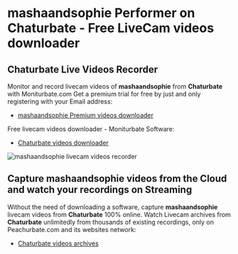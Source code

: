 # mashaandsophie Performer on Chaturbate - Free LiveCam videos downloader

## Chaturbate Live Videos Recorder

Monitor and record livecam videos of **mashaandsophie** from **Chaturbate** with Moniturbate.com
Get a premium trial for free by just and only registering with your Email address:
* [mashaandsophie Premium videos downloader](https://moniturbate.com/request-demo-licence-key.html)

Free livecam videos downloader - Moniturbate Software:
* [Chaturbate videos downloader](https://moniturbate.com/moniturbate-download-software.html)

![mashaandsophie livecam videos recorder](https://peachurnet.com/templates/moniturbate-software.png)


## Capture mashaandsophie videos from the Cloud and watch your recordings on Streaming

Without the need of downloading a software, capture **mashaandsophie** livecam videos from **Chaturbate** 100% online.
Watch Livecam archives from **Chaturbate** unlimitedly from thousands of existing recordings, only on Peachurbate.com and its websites network:
* [Chaturbate videos archives](https://peachurnet.com/)
